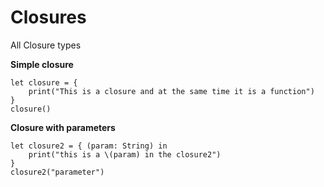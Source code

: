 # Closures
All Closure types



**Simple closure**
```
let closure = {
    print("This is a closure and at the same time it is a function")
}
closure()
```


**Closure with parameters**
```
let closure2 = { (param: String) in
    print("this is a \(param) in the closure2")
}
closure2("parameter")
```
